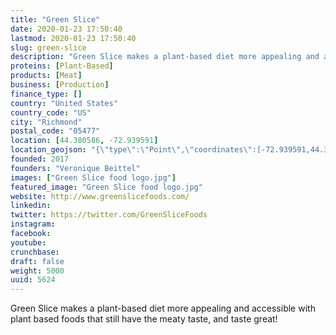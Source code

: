 ```yaml
---
title: "Green Slice"
date: 2020-01-23 17:50:40
lastmod: 2020-01-23 17:50:40
slug: green-slice
description: "Green Slice makes a plant-based diet more appealing and accessible with plant based foods that still have the meaty taste, and taste great!"
proteins: [Plant-Based]
products: [Meat]
business: [Production]
finance_type: []
country: "United States"
country_code: "US"
city: "Richmond"
postal_code: "05477"
location: [44.380586, -72.939591]
location_geojson: "{\"type\":\"Point\",\"coordinates\":[-72.939591,44.380586]}"
founded: 2017
founders: "Veronique Beittel"
images: ["Green Slice food logo.jpg"]
featured_image: "Green Slice food logo.jpg"
website: http://www.greenslicefoods.com/
linkedin: 
twitter: https://twitter.com/GreenSliceFoods
instagram: 
facebook: 
youtube: 
crunchbase: 
draft: false
weight: 5000
uuid: 5624
---
```

Green Slice makes a plant-based diet more appealing and accessible with plant based foods that still have the meaty taste, and taste great!
